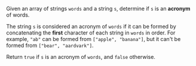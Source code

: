 Given an array of strings `words` and a string `s`, determine if `s` is an **acronym** of words.

The string `s` is considered an acronym of `words` if it can be formed by concatenating the **first** character of each string in `words` in order. For example, `"ab"` can be formed from `["apple", "banana"]`, but it can't be formed from `["bear", "aardvark"]`.

Return `true` if `s` is an acronym of `words`, and `false` otherwise.